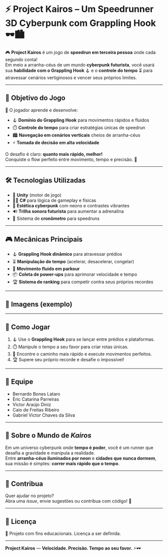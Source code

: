 # ⚡ Project Kairos – Um Speedrunner 3D Cyberpunk com Grappling Hook 🕶️🏙️

🎮 **Project Kairos** é um jogo de **speedrun em terceira pessoa** onde cada segundo conta!  
Em meio a arranha-céus de um mundo **cyberpunk futurista**, você usará sua **habilidade com o Grappling Hook** 🪝 e o **controle do tempo** ⏳ para atravessar cenários vertiginosos e vencer seus próprios limites.  

---

## 🎯 Objetivo do Jogo

🧠 O jogador aprende e desenvolve:

- 🪝 **Domínio do Grappling Hook** para movimentos rápidos e fluidos  
- ⏱️ **Controle do tempo** para criar estratégias únicas de speedrun  
- 🏙️ **Navegação em cenários verticais** cheios de arranha-céus  
- ⚡ **Tomada de decisão em alta velocidade**  

O desafio é claro: **quanto mais rápido, melhor!**  
Conquiste o flow perfeito entre movimento, tempo e precisão. 🚀  

---

## 🛠️ Tecnologias Utilizadas

- 🧩 **Unity** (motor de jogo)  
- 👨‍💻 **C#** para lógica de gameplay e físicas  
- 🎨 **Estética cyberpunk** com neons e contrastes vibrantes  
- 🔊 **Trilha sonora futurista** para aumentar a adrenalina  
- 💾 Sistema de **cronômetro** para speedruns  

---

## 🎮 Mecânicas Principais

- 🪝 **Grappling Hook dinâmico** para atravessar prédios  
- ⏳ **Manipulação do tempo** (acelerar, desacelerar, congelar)  
- 🏃 **Movimento fluido em parkour**
- 📦 **Coleta de power-ups** para aprimorar velocidade e tempo  
- 🏆 **Sistema de ranking** para competir contra seus próprios recordes  

---

## 📸 Imagens (exemplo)


---

## 🚀 Como Jogar

1. 🪝 Use o **Grappling Hook** para se lançar entre prédios e plataformas.  
2. ⏱️ Manipule o tempo a seu favor para criar rotas únicas.  
3. 🏃 Encontre o caminho mais rápido e execute movimentos perfeitos.  
4. 🏆 Supere seu próprio recorde e desafie o impossível!  

---

## 👥 Equipe

- Bernardo Bones Lataro  
- Éric Catarina Parreiras  
- Victor Araújo Diniz  
- Caio de Freitas Ribeiro  
- Gabriel Victor Chaves da Silva  

---

## 🌌 Sobre o Mundo de *Kairos*

Em um universo cyberpunk onde **tempo é poder**, você é um runner que desafia a gravidade e manipula a realidade.  
Entre **arranha-céus iluminados por neon** e **cidades que nunca dormem**, sua missão é simples: **correr mais rápido que o tempo**.  

---

## 🐾 Contribua

Quer ajudar no projeto?  
Abra uma *issue*, envie sugestões ou contribua com código! 🤝  

---

## 📜 Licença

📝 Projeto com fins educacionais. Licença a ser definida.  

---

**Project Kairos** — **Velocidade. Precisão. Tempo ao seu favor.** ⚡🕶️
